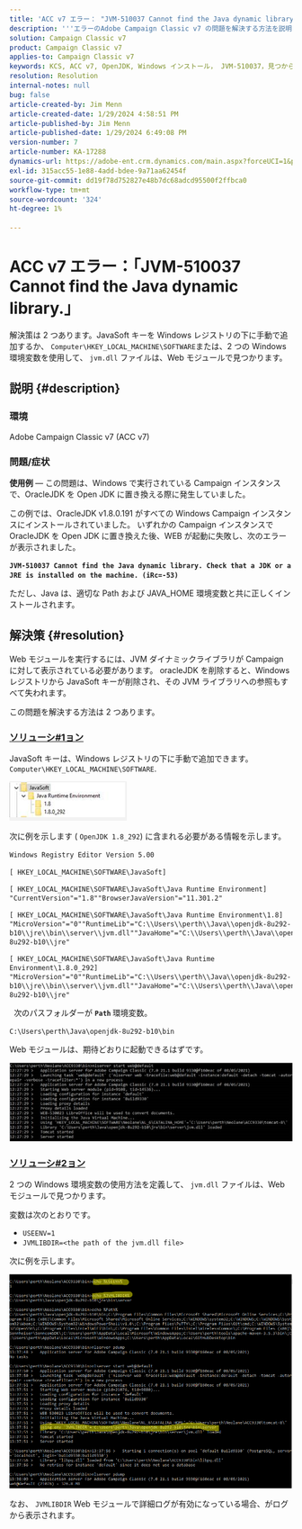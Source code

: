 ```yaml
---
title: 'ACC v7 エラー： "JVM-510037 Cannot find the Java dynamic library."'
description: '''エラーのAdobe Campaign Classic v7 の問題を解決する方法を説明します： "JVM-510037 Cannot find the Java dynamic library."'
solution: Campaign Classic v7
product: Campaign Classic v7
applies-to: Campaign Classic v7
keywords: KCS, ACC v7, OpenJDK, Windows インストール， JVM-510037，見つからない， Java ダイナミックライブラリ， Adobe Campaign Classic v7，トラブルシューティング
resolution: Resolution
internal-notes: null
bug: false
article-created-by: Jim Menn
article-created-date: 1/29/2024 4:58:51 PM
article-published-by: Jim Menn
article-published-date: 1/29/2024 6:49:08 PM
version-number: 7
article-number: KA-17288
dynamics-url: https://adobe-ent.crm.dynamics.com/main.aspx?forceUCI=1&pagetype=entityrecord&etn=knowledgearticle&id=6d2368a8-c7be-ee11-9079-6045bd006268
exl-id: 315acc55-1e88-4add-bdee-9a71aa62454f
source-git-commit: dd19f78d752827e48b7dc68adcd95500f2ffbca0
workflow-type: tm+mt
source-wordcount: '324'
ht-degree: 1%

---
```


# ACC v7 エラー：「JVM-510037 Cannot find the Java dynamic library.」


解決策は 2 つあります。JavaSoft キーを Windows レジストリの下に手動で追加するか、 `Computer\HKEY_LOCAL_MACHINE\SOFTWARE`または、2 つの Windows 環境変数を使用して、 `jvm.dll` ファイルは、Web モジュールで見つかります。

## 説明 {#description}


### <b>環境</b>

Adobe Campaign Classic v7 (ACC v7)



### <b>問題/症状</b>

<b>使用例</b>  — この問題は、Windows で実行されている Campaign インスタンスで、OracleJDK を Open JDK に置き換える際に発生していました。

この例では、OracleJDK v1.8.0.191 がすべての Windows Campaign インスタンスにインストールされていました。 いずれかの Campaign インスタンスでOracleJDK を Open JDK に置き換えた後、WEB が起動に失敗し、次のエラーが表示されました。

<b>`JVM-510037 Cannot find the Java dynamic library. Check that a JDK or a JRE is installed on the machine. (iRc=-53)`</b>

ただし、Java は、適切な Path および JAVA_HOME 環境変数と共に正しくインストールされます。


## 解決策 {#resolution}


Web モジュールを実行するには、JVM ダイナミックライブラリが Campaign に対して表示されている必要があります。 oracleJDK を削除すると、Windows レジストリから JavaSoft キーが削除され、その JVM ライブラリへの参照もすべて失われます。

この問題を解決する方法は 2 つあります。

### <u>ソリューシ#1ョン</u>

JavaSoft キーは、Windows レジストリの下に手動で追加できます。 `Computer\HKEY_LOCAL_MACHINE\SOFTWARE`.

![](assets/de72732e-d310-ec11-b6e6-000d3a597e01.png)

次に例を示します ( `OpenJDK 1.8_292`) に含まれる必要がある情報を示します。

`Windows Registry Editor Version 5.00`

`[ HKEY_LOCAL_MACHINE\SOFTWARE\JavaSoft]`




```
[ HKEY_LOCAL_MACHINE\SOFTWARE\JavaSoft\Java Runtime Environment] "CurrentVersion"="1.8""BrowserJavaVersion"="11.301.2"
```





```
[ HKEY_LOCAL_MACHINE\SOFTWARE\JavaSoft\Java Runtime Environment\1.8] "MicroVersion"="0""RuntimeLib"="C:\\Users\\perth\\Java\\openjdk-8u292-b10\\jre\\bin\\server\\jvm.dll""JavaHome"="C:\\Users\\perth\\Java\\openjdk-8u292-b10\\jre"
```





```
[ HKEY_LOCAL_MACHINE\SOFTWARE\JavaSoft\Java Runtime Environment\1.8.0_292] "MicroVersion"="0""RuntimeLib"="C:\\Users\\perth\\Java\\openjdk-8u292-b10\\jre\\bin\\server\\jvm.dll""JavaHome"="C:\\Users\\perth\\Java\\openjdk-8u292-b10\\jre"
```


 
次のパスフォルダーが <b>`Path` </b>環境変数。

`C:\Users\perth\Java\openjdk-8u292-b10\bin`

Web モジュールは、期待どおりに起動できるはずです。

![](assets/f9d275cf-d910-ec11-b6e6-000d3a597e01.png)

### <u>ソリューシ#2ョン</u>

2 つの Windows 環境変数の使用方法を定義して、 `jvm.dll` ファイルは、Web モジュールで見つかります。

変数は次のとおりです。

- `USEENV=1`
- `JVMLIBDIR=<the path of the jvm.dll file>`


次に例を示します。

![](assets/108e8694-d814-ec11-b6e6-002248047155.png)

なお、 `JVMLIBDIR` Web モジュールで詳細ログが有効になっている場合、がログから表示されます。

